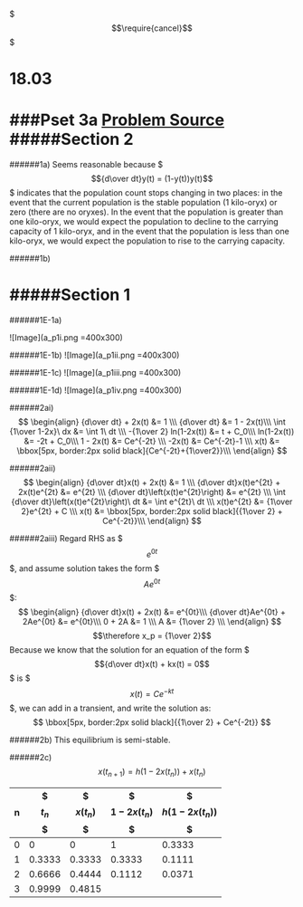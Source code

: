 $$$\require{cancel}$$$

# 18.03
###Pset 3a
[Problem Source](https://ocw.mit.edu/courses/mathematics/18-03-differential-equations-spring-2010/assignments/MIT18_03S10_ps3a.pdf)
#####Section 2
===
######1a)
Seems reasonable because $$${d\over dt}y(t) = (1-y(t))y(t)$$$ indicates that the population count stops changing in two places: in the event that the current population is the stable population (1 kilo-oryx) or zero (there are no oryxes). In the event that the population is greater than one kilo-oryx, we would expect the population to decline to the carrying capacity of 1 kilo-oryx, and in the event that the population is less than one kilo-oryx, we would expect the population to rise to the carrying capacity.

######1b)
 
#####Section 1
===
######1E-1a)

![Image](a_p1i.png =400x300)

######1E-1b)
![Image](a_p1ii.png =400x300)

######1E-1c)
![Image](a_p1iii.png =400x300)

######1E-1d)
![Image](a_p1iv.png =400x300)

######2ai)
$$
\begin{align}
{d\over dt} + 2x(t) &= 1 \\\
{d\over dt} &= 1 - 2x(t)\\\
\int {1\over 1-2x}\ dx &= \int 1\ dt \\\
-{1\over 2} ln(1-2x(t)) &= t + C_0\\\
ln(1-2x(t)) &= -2t + C_0\\\
1 - 2x(t) &= Ce^{-2t} \\\
-2x(t) &= Ce^{-2t}-1 \\\
x(t) &= \bbox[5px, border:2px solid black]{Ce^{-2t}+{1\over2}}\\\
\end{align}
$$

######2aii)
$$
\begin{align}
{d\over dt}x(t) + 2x(t) &= 1 \\\
{d\over dt}x(t)e^{2t} + 2x(t)e^{2t} &= e^{2t} \\\
{d\over dt}\left(x(t)e^{2t}\right) &= e^{2t} \\\
\int {d\over dt}\left(x(t)e^{2t}\right)\ dt &= \int e^{2t}\ dt \\\
x(t)e^{2t} &= {1\over 2}e^{2t} + C \\\
x(t) &= \bbox[5px, border:2px solid black]{{1\over 2} + Ce^{-2t}}\\\
\end{align}
$$

######2aiii)
Regard RHS as $$$e^{0t}$$$, and assume solution takes the form $$$Ae^{0t}$$$:  
$$
\begin{align}
{d\over dt}x(t) + 2x(t) &= e^{0t}\\\
{d\over dt}Ae^{0t} + 2Ae^{0t} &= e^{0t}\\\
0 + 2A &= 1 \\\
A &= {1\over 2} \\\
\end{align}
$$
$$\therefore x_p = {1\over 2}$$
Because we know that the solution for an equation of the form
$$${d\over dt}x(t) + kx(t) = 0$$$ is $$$x(t) = Ce^{-kt}$$$, we can add in a transient, and write the solution as:
$$
\bbox[5px, border:2px solid black]{{1\over 2} + Ce^{-2t}}
$$

######2b)
This equilibrium is semi-stable.

######2c)
$$x(t_{n+1}) = h(1-2x(t_n))+x(t_n)$$

| n | $$$t_n$$$ | $$$x(t_n)$$$ | $$$1-2x(t_n)$$$ | $$$h(1-2x(t_n))$$$|
|---|---|---|---|---|
|0|0|0|1|0.3333|
|1|0.3333|0.3333|0.3333|0.1111|
|2|0.6666|0.4444|0.1112|0.0371|
|3|0.9999|0.4815|


